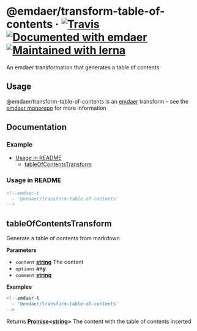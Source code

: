<!--
  This file was generated by emdaer

  Its template can be found at .emdaer/README.emdaer.md
-->

<h1 id="-emdaer-transform-table-of-contents-travis-documented-with-emdaer-maintained-with-lerna">@emdaer/transform-table-of-contents · <a href="https://travis-ci.org/emdaer/emdaer/"><img src="https://img.shields.io/travis/emdaer/emdaer.svg?style=flat-square" alt="Travis"></a> <a href="https://github.com/emdaer/emdaer"><img src="https://img.shields.io/badge/📓-documented%20with%20emdaer-F06632.svg?style=flat-square" alt="Documented with emdaer"></a> <a href="https://lernajs.io/"><img src="https://img.shields.io/badge/🐉-maintained%20with%20lerna-cc00ff.svg?style=flat-square" alt="Maintained with lerna"></a></h1>
<p>An emdaer transformation that generates a table of contents</p>
<h2 id="usage">Usage</h2>
<p>@emdaer/transform-table-of-contents is an <a href="https://github.com/emdaer/emdaer/">emdaer</a> transform – see the <a href="https://github.com/emdaer/emdaer/">emdaer monorepo</a> for more information</p>
<h2 id="documentation">Documentation</h2>
<h3 id="example">Example</h3>
<!-- toc -->
<ul>
<li><a href="#usage-in-readme">Usage in README</a><ul>
<li><a href="#tableofcontentstransform">tableOfContentsTransform</a></li>
</ul>
</li>
</ul>
<!-- tocstop -->
<h3 id="usage-in-readme">Usage in README</h3>

```md
<!--emdaer-t
  - '@emdaer/transform-table-of-contents'
-->
```
<!-- Generated by documentation.js. Update this documentation by updating the source code. -->
<h2 id="tableofcontentstransform">tableOfContentsTransform</h2>
<p>Generate a table of contents from markdown</p>
<p><strong>Parameters</strong></p>
<ul>
<li><code>content</code> <strong><a href="https://developer.mozilla.org/en-US/docs/Web/JavaScript/Reference/Global_Objects/String">string</a></strong> The content</li>
<li><code>options</code> <strong>any</strong> </li>
<li><code>comment</code> <strong><a href="https://developer.mozilla.org/en-US/docs/Web/JavaScript/Reference/Global_Objects/String">string</a></strong> </li>
</ul>
<p><strong>Examples</strong></p>

```javascript
<!--emdaer-t
  - '@emdaer/transform-table-of-contents'
-->
```
<p>Returns <strong><a href="https://developer.mozilla.org/en-US/docs/Web/JavaScript/Reference/Global_Objects/Promise">Promise</a>&lt;<a href="https://developer.mozilla.org/en-US/docs/Web/JavaScript/Reference/Global_Objects/String">string</a>&gt;</strong> The content with the table of contents inserted</p>
